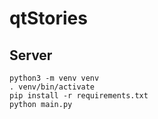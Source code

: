 # qtStories

## Server
```
python3 -m venv venv
. venv/bin/activate
pip install -r requirements.txt
python main.py
```